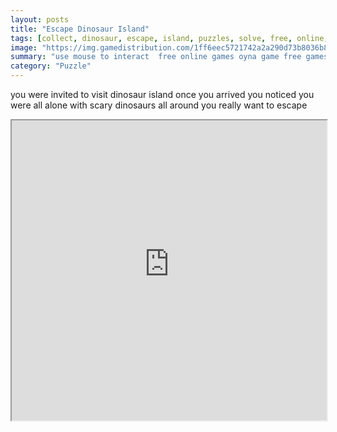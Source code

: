 ```yaml
---
layout: posts
title: "Escape Dinosaur Island"
tags: [collect, dinosaur, escape, island, puzzles, solve, free, online, games, oyna, game, free, games, play, play, games]
image: "https://img.gamedistribution.com/1ff6eec5721742a2a290d73b8036b8c8.jpg"
summary: "use mouse to interact  free online games oyna game free games play play games"
category: "Puzzle"
---
```


you were invited to visit dinosaur island once you arrived you noticed you were all alone with scary dinosaurs all around you really want to escape

<iframe width="100%" height="480px;" src="https://flash.gamedistribution.com?game=1ff6eec5721742a2a290d73b8036b8c8"></iframe>